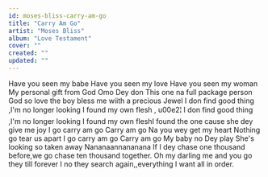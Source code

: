 ```yaml
---
id: moses-bliss-carry-am-go
title: "Carry Am Go"
artist: "Moses Bliss"
album: "Love Testament"
cover: ""
created: ""
updated: ""
---
```


Have you seen my babe
Have you seen my love
Have you seen my woman
My personal gift from God
Omo Dey don
This one na full package person
God so love the boy bless me wiith a precious Jewel
I don find good thing ,I'm  no longer looking
I found my own flesh , u00e2¦
I don find good thing ,I'm  no longer looking
I found my own fleshI found the one  cause she dey give me joy
I go carry am go
Carry am go
Na you wey get my heart
Nothing go tear us apart
I go carry am go
Carry am go
My baby no Dey play
She's looking so taken away
Nananaannananana
If I dey chase one thousand before,we go chase ten thousand together.
Oh my darling me and you go they till forever
I no they search again,,everything I want all in order.
